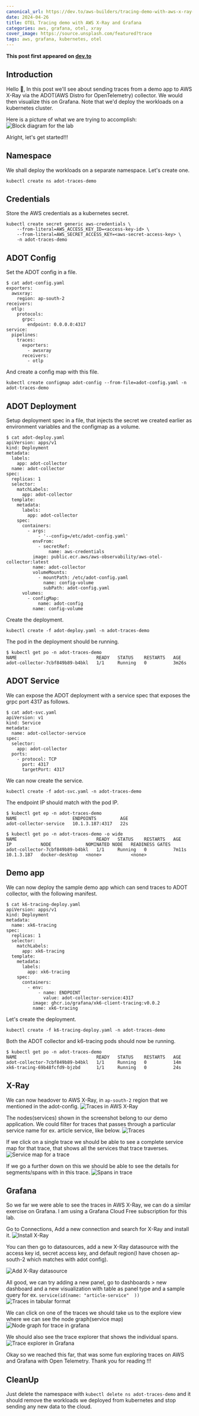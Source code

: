 ```yaml
---
canonical_url: https://dev.to/aws-builders/tracing-demo-with-aws-x-ray-and-grafana-1pb5
date: 2024-04-26
title: OTEL Tracing demo with AWS X-Ray and Grafana
categories: aws, grafana, otel, xray
cover_image: https://source.unsplash.com/featured?trace
tags: aws, grafana, kubernetes, otel
---
```


**This post first appeared on [dev.to](https://dev.to/aws-builders/tracing-demo-with-aws-x-ray-and-grafana-1pb5)**

## Introduction
Hello :wave:, In this post we'll see about sending traces from a demo app to AWS X-Ray via the ADOT(AWS Distro for OpenTelemetry) collector. We would then visualize this on Grafana. Note that we'd deploy the workloads on a kubernetes cluster.

Here is a picture of what we are trying to accomplish:
![Block diagram for the lab](https://dev-to-uploads.s3.amazonaws.com/uploads/articles/d79dr2bjzdphe7d2w3de.png)

Alright, let's get started!!!

## Namespace
We shall deploy the workloads on a separate namespace. Let's create one.
```
kubectl create ns adot-traces-demo
```

## Credentials
Store the AWS credentials as a kubernetes secret.
```
kubectl create secret generic aws-credentials \
    --from-literal=AWS_ACCESS_KEY_ID=<access-key-id> \
    --from-literal=AWS_SECRET_ACCESS_KEY=<aws-secret-access-key> \
    -n adot-traces-demo
```

## ADOT Config
Set the ADOT config in a file.
```
$ cat adot-config.yaml
exporters:
  awsxray:
    region: ap-south-2
receivers:
  otlp:
    protocols:
      grpc:
        endpoint: 0.0.0.0:4317
service:
  pipelines:
    traces:
      exporters:
        - awsxray
      receivers:
        - otlp
```

And create a config map with this file.
```
kubectl create configmap adot-config --from-file=adot-config.yaml -n adot-traces-demo 
```

## ADOT Deployment
Setup deployment spec in a file, that injects the secret we created earlier as environment variables and the configmap as a volume.
```
$ cat adot-deploy.yaml 
apiVersion: apps/v1
kind: Deployment
metadata:
  labels:
    app: adot-collector
  name: adot-collector
spec:
  replicas: 1
  selector:
    matchLabels:
      app: adot-collector
  template:
    metadata:
      labels:
        app: adot-collector
    spec:
      containers:
        - args:
            - '--config=/etc/adot-config.yaml'
          envFrom:
            - secretRef:
                name: aws-credentials
          image: public.ecr.aws/aws-observability/aws-otel-collector:latest
          name: adot-collector
          volumeMounts:
            - mountPath: /etc/adot-config.yaml
              name: config-volume
              subPath: adot-config.yaml
      volumes:
        - configMap:
            name: adot-config
          name: config-volume
```

Create the deployment.
```
kubectl create -f adot-deploy.yaml -n adot-traces-demo
```

The pod in the deployment should be running.
```
$ kubectl get po -n adot-traces-demo
NAME                              READY   STATUS    RESTARTS   AGE
adot-collector-7cbf849b89-b4bkl   1/1     Running   0          3m26s
```

## ADOT Service
We can expose the ADOT deployment with a service spec that exposes the grpc port 4317 as follows.
```
$ cat adot-svc.yaml 
apiVersion: v1
kind: Service
metadata:
  name: adot-collector-service
spec:
  selector:
    app: adot-collector
  ports:
    - protocol: TCP
      port: 4317
      targetPort: 4317
```

We can now create the service.
```
kubectl create -f adot-svc.yaml -n adot-traces-demo
```

The endpoint IP should match with the pod IP.
```
$ kubectl get ep -n adot-traces-demo
NAME                     ENDPOINTS         AGE
adot-collector-service   10.1.3.187:4317   22s

$ kubectl get po -n adot-traces-demo -o wide
NAME                              READY   STATUS    RESTARTS   AGE     IP           NODE             NOMINATED NODE   READINESS GATES
adot-collector-7cbf849b89-b4bkl   1/1     Running   0          7m11s   10.1.3.187   docker-desktop   <none>           <none>
```

## Demo app
We can now deploy the sample demo app which can send traces to ADOT collector, with the following manifest.
```
$ cat k6-tracing-deploy.yaml 
apiVersion: apps/v1
kind: Deployment
metadata:
  name: xk6-tracing
spec:
  replicas: 1
  selector:
    matchLabels:
      app: xk6-tracing
  template:
    metadata:
      labels:
        app: xk6-tracing
    spec:
      containers:
        - env:
            - name: ENDPOINT
              value: adot-collector-service:4317
          image: ghcr.io/grafana/xk6-client-tracing:v0.0.2
          name: xk6-tracing
```

Let's create the deployment.
```
kubectl create -f k6-tracing-deploy.yaml -n adot-traces-demo
```

Both the ADOT collector and k6-tracing pods should now be running.
```
$ kubectl get po -n adot-traces-demo   
NAME                              READY   STATUS    RESTARTS   AGE
adot-collector-7cbf849b89-b4bkl   1/1     Running   0          14m
xk6-tracing-69b48fcfd9-bjzbd      1/1     Running   0          24s
```

## X-Ray
We can now headover to AWS X-Ray,  in `ap-south-2` region that we mentioned in the adot-config.
![Traces in AWS X-Ray](https://dev-to-uploads.s3.amazonaws.com/uploads/articles/lzblt5bwa2ikustn0h6h.png)

The nodes(services) shown in the screenshot belong to our demo application. We could filter for traces that passes through a particular service name for ex. article service, like below.
![Traces ](https://dev-to-uploads.s3.amazonaws.com/uploads/articles/793iwmcy6cl1qweessew.png)

If we click on a single trace we should be able to see a complete service map for that trace, that shows all the services that trace traverses.
![Service map for a trace](https://dev-to-uploads.s3.amazonaws.com/uploads/articles/37vtbbx0fkowsnpxtjty.png)

If we go a further down on this we should be able to see the details for segments/spans with in this trace.
![Spans in trace](https://dev-to-uploads.s3.amazonaws.com/uploads/articles/ib655esdlfxoxeyr4cac.png)

## Grafana
So we far we were able to see the traces in AWS X-Ray, we can do a similar exercise on Grafana. I am using a Grafana Cloud Free subscription for this lab.

Go to Connections, Add a new connection and search for X-Ray and install it.
![Install X-Ray](https://dev-to-uploads.s3.amazonaws.com/uploads/articles/lvks2wrj6m13x11lpsxx.png)

You can then go to datasources, add a new X-Ray datasource with the access key id, secret access key, and default region(I have chosen ap-south-2 which matches with adot config).

![Add X-Ray datasource](https://dev-to-uploads.s3.amazonaws.com/uploads/articles/5z1wgvj4cuvlb28tuzkj.png)

All good, we can try adding a new panel, go to dashboards > new dashboard and a new visualization with table as panel type and a sample query for ex. `service(id(name: "article-service"  ))`
![Traces in tabular format](https://dev-to-uploads.s3.amazonaws.com/uploads/articles/o31cgl9cpatnaw8jnhin.png)

We can click on one of the traces we should take us to the explore view where we can see the node graph(service map)
![Node graph for trace in grafana](https://dev-to-uploads.s3.amazonaws.com/uploads/articles/65b4n0id03356ftff66f.png)

We should also see the trace explorer that shows the individual spans.
![Trace explorer in Grafana](https://dev-to-uploads.s3.amazonaws.com/uploads/articles/wikqutl9srogd6t62qm4.png)

Okay so we reached this far, that was some fun exploring traces on AWS and Grafana with Open Telemetry. Thank you for reading !!! 

## CleanUp
Just delete the namespace with `kubectl delete ns adot-traces-demo` and it should remove the workloads we deployed from kubernetes and stop sending any new data to the cloud.
